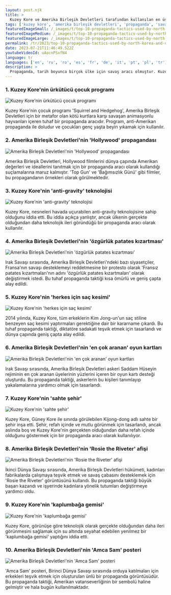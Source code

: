 ```yaml
---
layout: post.njk
title: >
  Kuzey Kore ve Amerika Birleşik Devletleri tarafından kullanılan en üst düzey propaganda taktikleri
tags: ['kuzey kore', 'amerika birleşik devletleri', 'propaganda', 'savaş']
featuredImageSmall: /_images/t/top-10-propaganda-tactics-used-by-north-korea-and-united-states-cover-tr-small.webp
featuredImageMedium: /_images/t/top-10-propaganda-tactics-used-by-north-korea-and-united-states-cover-tr-medium.webp
featuredImageLarge: /_images/t/top-10-propaganda-tactics-used-by-north-korea-and-united-states-cover-tr-large.webp
permalink: /tr/2023/top-10-propaganda-tactics-used-by-north-korea-and-united-states.html
date: 2023-07-21T11:46:49.522Z
youtubeVideoId: uAocnPSxfN4
language: tr
languages: ['en', 'ru', 'ro', 'es', 'fr', 'de', 'it', 'pt', 'pl', 'tr']
description: >
  Propaganda, tarih boyunca birçok ülke için savaş aracı olmuştur. Kuzey Kore ve Amerika Birleşik Devletleri, dünyayı şaşırtan tuhaf propaganda taktikleriyle tanınırlar. İşte Kuzey Kore ve Amerika Birleşik Devletleri tarafından kullanılan en tuhaf 10 propaganda taktiği.
---
```


### 1. Kuzey Kore'nin ürkütücü çocuk programı

![Kuzey Kore'nin ürkütücü çocuk programı](/_images/b/b755ecc726e5e9526742093c20d165fd-medium.webp)

Kuzey Kore'nin çocuk programı 'Squirrel and Hedgehog', Amerika Birleşik Devletleri için bir metafor olan kötü kurtlara karşı savaşan animasyonlu hayvanları içeren tuhaf bir propaganda aracıdır. Program, anti-Amerikan propaganda ile doludur ve çocukları genç yaşta beyin yıkamak için kullanılır.

### 2. Amerika Birleşik Devletleri'nin 'Hollywood' propagandası

![Amerika Birleşik Devletleri'nin 'Hollywood' propagandası](/_images/4/4e0fd57e3c0ac4cbb4539994bb587d6d-medium.webp)

Amerika Birleşik Devletleri, Hollywood filmlerini dünya çapında Amerikan değerleri ve ideallerini tanıtmak için bir propaganda aracı olarak kullandığı suçlamalarına maruz kalmıştır. 'Top Gun' ve 'Bağımsızlık Günü' gibi filmler, bu propagandanın örnekleri olarak görülmektedir.

### 3. Kuzey Kore'nin 'anti-gravity' teknolojisi

![Kuzey Kore'nin 'anti-gravity' teknolojisi](/_images/c/c82620905d1f4a1f00f6ed1c3c2f8b75-medium.webp)

Kuzey Kore, nesneleri havada uçurabilen anti-gravity teknolojisine sahip olduğunu iddia etti. Bu iddia açıkça yanlıştır, ancak ülkenin gerçekte olduğundan daha teknolojik ileri göründüğü bir propaganda aracı olarak kullanılır.

### 4. Amerika Birleşik Devletleri'nin 'özgürlük patates kızartması'

![Amerika Birleşik Devletleri'nin 'özgürlük patates kızartması'](/_images/5/590e09e2091d6fae3a3e720a54e436a5-medium.webp)

Irak Savaşı sırasında, Amerika Birleşik Devletleri'ndeki bazı siyasetçiler, Fransa'nın savaşı desteklemeyi reddetmesine bir protesto olarak 'Fransız patates kızartmaları'nın adını 'özgürlük patates kızartmaları' olarak değiştirmek istedi. Bu tuhaf propaganda taktiği kısa ömürlü ve geniş çapta alay edildi.

### 5. Kuzey Kore'nin 'herkes için saç kesimi'

![Kuzey Kore'nin 'herkes için saç kesimi'](/_images/2/267674cccfa76d70837a57c1a163738b-medium.webp)

2014 yılında, Kuzey Kore, tüm erkeklerin Kim Jong-un'un saç stiline benzeyen saç kesimi yaptırmaları gerektiğine dair bir kararname çıkardı. Bu tuhaf propaganda taktiği, diktatöre sadakati teşvik etmek için tasarlandı ve dünya çapında geniş çapta alay edildi.

### 6. Amerika Birleşik Devletleri'nin 'en çok aranan' oyun kartları

![Amerika Birleşik Devletleri'nin 'en çok aranan' oyun kartları](/_images/f/f2249d6410c61b036bbe1f4199973d43-medium.webp)

Irak Savaşı sırasında, Amerika Birleşik Devletleri askeri Saddam Hüseyin rejiminin en çok aranan üyelerinin yüzlerini içeren bir oyun kartı desteği oluşturdu. Bu propaganda taktiği, askerlerin bu kişileri tanımlayıp yakalamalarına yardımcı olmak için tasarlandı.

### 7. Kuzey Kore'nin 'sahte şehir'

![Kuzey Kore'nin 'sahte şehir'](/_images/c/c0f1badbfb3569bf716fafb9f194ca2e-medium.webp)

Kuzey Kore, Güney Kore ile sınırda görülebilen Kijong-dong adlı sahte bir şehir inşa etti. Şehir, refah içinde ve mutlu görünmek için tasarlandı, ancak aslında boş ve Kuzey Kore'nin gerçekten olduğundan daha refah içinde olduğunu göstermek için bir propaganda aracı olarak kullanılıyor.

### 8. Amerika Birleşik Devletleri'nin 'Rosie the Riveter' afişi

![Amerika Birleşik Devletleri'nin 'Rosie the Riveter' afişi](/_images/3/3426963432046786516109fa05c35bd7-medium.webp)

İkinci Dünya Savaşı sırasında, Amerika Birleşik Devletleri hükümeti, kadınları fabrikalarda çalışmaya teşvik etmek ve savaş çabasını desteklemek için 'Rosie the Riveter' görüntüsünü kullandı. Bu propaganda taktiği büyük başarı kazandı ve işyerinde kadınlara yönelik tutumları değiştirmeye yardımcı oldu.

### 9. Kuzey Kore'nin 'kaplumbağa gemisi'

![Kuzey Kore'nin 'kaplumbağa gemisi'](/_images/2/2035e983bf73a31ebfd46ed5f9413fdb-medium.webp)

Kuzey Kore, görünüşe göre teknolojik olarak gerçekte olduğundan daha ileri görünmesini sağlamak için su altında seyahat edebilen yenilmez bir 'kaplumbağa gemisi' yaptığını iddia etti.

### 10. Amerika Birleşik Devletleri'nin 'Amca Sam' posteri

![Amerika Birleşik Devletleri'nin 'Amca Sam' posteri](/_images/6/6dbb42f0993daafaa0214b70a3da8ce5-medium.webp)

'Amca Sam' posteri, Birinci Dünya Savaşı sırasında orduya katılmaları için erkekleri teşvik etmek için oluşturulan ünlü bir propaganda görüntüsüdür. Bu propaganda taktiği, Amerikan vatanseverliğinin bir sembolü haline gelmiştir ve hala bugün kullanılmaktadır.

